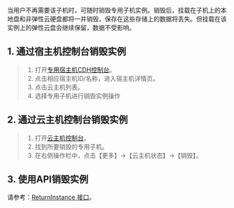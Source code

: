 当用户不再需要该子机时，可随时销毁专用子机实例。销毁后，挂载在子机上的本地盘和非弹性云硬盘都将一并销毁，保存在这些存储上的数据将丢失。但挂载在该实例上的弹性云盘会继续保留，数据不受影响。

## 1. 通过宿主机控制台销毁实例

> 1. 打开[专用宿主机CDH控制台](http://console.tce.fsphere.cn/cvm/cdh)。
> 2. 点击相应宿主机ID/名称，进入宿主机详情页。
> 3. 点击云主机列表。
> 4. 选择专用子机进行销毁实例操作



## 2. 通过云主机控制台销毁实例

> 1. 打开[云主机控制台](http://console.tce.fsphere.cn/cvm)。
> 2. 找到所要销毁的专用子机。
> 3. 在右侧操作栏中，点击【更多】→【云主机状态】→【销毁】。



## 3. 使用API销毁实例

请参考：[ReturnInstance 接口](http://tce.fsphere.cn/doc/api/229/1347)。